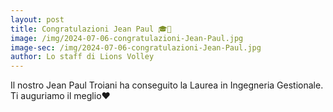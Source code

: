```yaml
---
layout: post
title: Congratulazioni Jean Paul 🎓🦁
image: /img/2024-07-06-congratulazioni-Jean-Paul.jpg
image-sec: /img/2024-07-06-congratulazioni-Jean-Paul.jpg
author: Lo staff di Lions Volley
---
```


Il nostro Jean Paul Troiani ha conseguito la Laurea in Ingegneria Gestionale.
Ti auguriamo il meglio❤️


